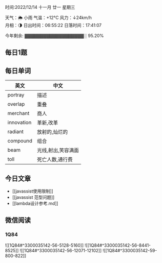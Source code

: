 时间:2022/12/14 十一月 廿一 星期三

天气：🌦   小雨 气温：+12°C 风力：↓24km/h  
月相：🌗 日出时间：06:55:22 日落时间：17:41:07

今年剩余: ▓▓▓▓▓▓▓▓▓▓▓▓▓▓▓▓▓▓▓░ 95.20%

## 每日1题



## 每日单词

| 英文       | 中文               |
| ---------- | ------------------ |
| portray    | 描述               |
| overlap    | 重叠               |
| merchant   | 商人               |
| innovation | 革新,改革          |
| radiant    | 放射的,灿烂的      |
| compound   | 组合               |
| beam       | 光线,射出,笑容满面 |
| toll       | 死亡人数,通行费    |



## 今日文章

- [[javassist使用限制]]
- [[javassist 范型问题]]
- [[lambda设计参考.md]]

## 微信阅读

<!-- start of weread -->

### 1Q84
![[1Q84#^3300035142-56-5128-5160]]
![[1Q84#^3300035142-56-8441-8525]]
![[1Q84#^3300035142-56-12071-12102]]
![[1Q84#^3300035142-59-800-822]]

<!-- end of weread -->
